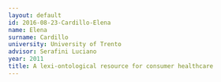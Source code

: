 ```yaml
---
layout: default 
id: 2016-08-23-Cardillo-Elena
name: Elena
surname: Cardillo
university: University of Trento
advisor: Serafini Luciano
year: 2011
title: A lexi-ontological resource for consumer healthcare
---
```

